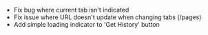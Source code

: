 - Fix bug where current tab isn't indicated
- Fix issue where URL doesn't update when changing tabs (/pages)
- Add simple loading indicator to 'Get History' button

